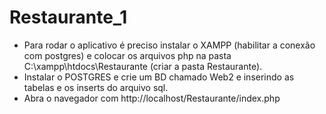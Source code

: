 # Restaurante_1

- Para rodar o aplicativo é preciso instalar o XAMPP (habilitar a conexão com postgres) e colocar os arquivos php na pasta C:\xampp\htdocs\Restaurante (criar a pasta Restaurante).
- Instalar o POSTGRES e crie um BD chamado Web2 e inserindo as tabelas e os inserts do arquivo sql. 
- Abra o navegador com http://localhost/Restaurante/index.php
